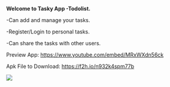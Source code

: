 **Welcome to Tasky App -Todolist.**

-Can add and manage your tasks.

-Register/Login to personal tasks.

-Can share the tasks with other users. 


Preview App: 
https://www.youtube.com/embed/MRxWXdn56ck

Apk File to Download:
https://f2h.io/n932k4spm77b

![](https://i.ibb.co/K2hdTWQ/Whats-App-Image-2021-09-29-at-18-15-53-2.jpg)
